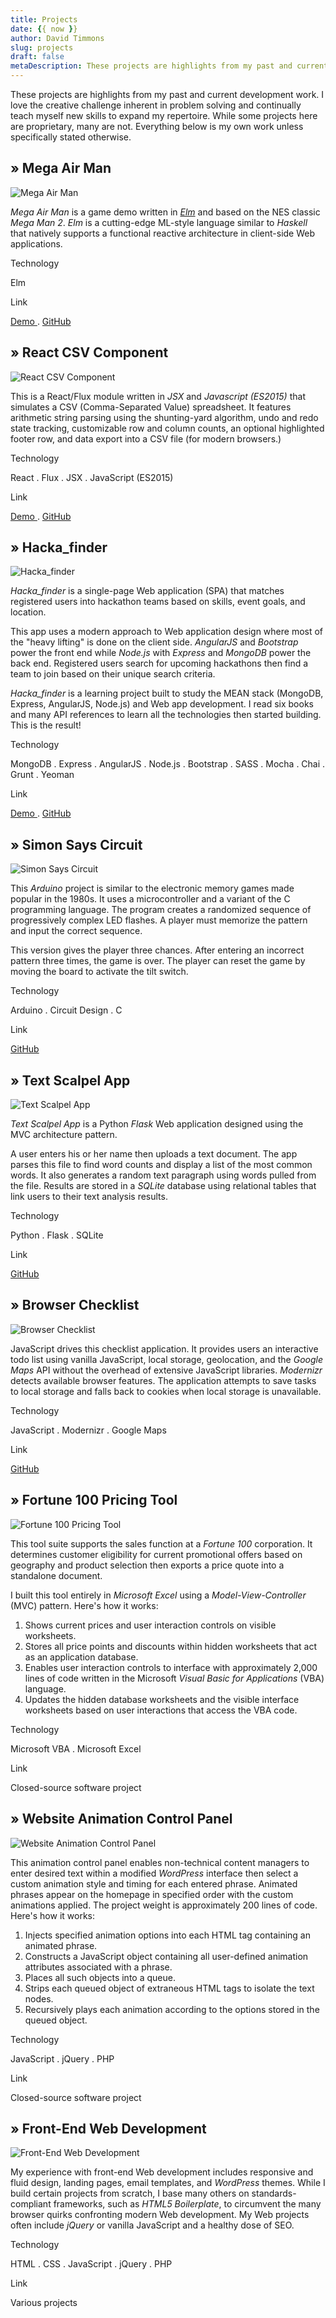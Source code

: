 ```yaml
---
title: Projects
date: {{ now }}
author: David Timmons
slug: projects
draft: false
metaDescription: These projects are highlights from my past and current development work.
---
```


These projects are highlights from my past and current development work.
I love the creative challenge inherent in problem solving and
continually teach myself new skills to expand my repertoire. While some
projects here are proprietary, many are not. Everything below is my own
work unless specifically stated otherwise.

<h2><span class="headline-image">»</span> Mega Air Man</h2>
<p>
  <img src="{{ imagePath }}2016/02/mega-air-man.jpg"
       alt="Mega Air Man"
       class="project-img shadow aligncenter size-full"
       srcset="{{ imagePath }}2016/02/mega-air-man.jpg 648w"
       sizes="(max-width: 648px) 100vw, 648px">
</p>

*Mega Air Man* is a game demo written in *[Elm][]* and based on the NES
classic *Mega Man 2*. *Elm* is a cutting-edge ML-style language similar
to *Haskell* that natively supports a functional reactive architecture
in client-side Web applications.

<div class="posts-nav shadow project-details">
  <p class="project-tag">Technology</p>
  <p class="project-tech">
    Elm
  </p>
  <p class="project-tag">Link</p>
  <p class="project-link">
    <a class="posts-nav-link"
       href="{{ buildPath }}demos/mega-air-man/"
       title="Click here to play the demo.">
      Demo
    </a> .
    <a class="posts-nav-link"
       href="https://github.com/davidtimmons/mega-air-man"
       title="Click here to see the project code.">
      GitHub
    </a>
  </p>
</div>


<h2><span class="headline-image">»</span> React CSV Component</h2>
<p>
  <img src="{{ imagePath }}2016/01/react-csv-component.jpg"
       alt="React CSV Component"
       class="project-img shadow aligncenter size-full"
       srcset="{{ imagePath }}2016/01/react-csv-component.jpg 648w"
       sizes="(max-width: 648px) 100vw, 648px">
</p>

This is a React/Flux module written in *JSX* and *Javascript (ES2015)*
that simulates a CSV (Comma-Separated Value) spreadsheet. It features
arithmetic string parsing using the shunting-yard algorithm, undo and
redo state tracking, customizable row and column counts, an optional
highlighted footer row, and data export into a CSV file (for modern
browsers.)

<div class="posts-nav shadow project-details">
  <p class="project-tag">Technology</p>
  <p class="project-tech">
    React . Flux . JSX . JavaScript (ES2015)
  </p>
  <p class="project-tag">Link</p>
  <p class="project-link">
    <a class="posts-nav-link"
       href="{{ buildPath }}demos/react-csv/"
       title="Click here to see the demo.">
      Demo
    </a> .
    <a class="posts-nav-link"
       href="https://github.com/davidtimmons/react-csv"
       title="Click here to see the project code.">
      GitHub
    </a>
  </p>
</div>


<h2><span class="headline-image">»</span> Hacka_finder</h2>
<p>
  <img src="{{ imagePath }}2015/08/hackafinder-home.jpg"
       alt="Hacka_finder"
       class="project-img shadow aligncenter size-full"
       srcset="{{ imagePath }}2015/08/hackafinder-home.jpg 648w"
       sizes="(max-width: 648px) 100vw, 648px">
</p>

*Hacka\_finder* is a single-page Web application (SPA) that matches
registered users into hackathon teams based on skills, event goals, and
location.

This app uses a modern approach to Web application design where most of
the "heavy lifting" is done on the client side. *AngularJS* and
*Bootstrap* power the front end while *Node.js* with *Express* and
*MongoDB* power the back end. Registered users search for upcoming
hackathons then find a team to join based on their unique search
criteria.

*Hacka\_finder* is a learning project built to study the MEAN stack
(MongoDB, Express, AngularJS, Node.js) and Web app development. I read
six books and many API references to learn all the technologies then
started building. This is the result!

<div class="posts-nav shadow project-details">
  <p class="project-tag">Technology</p>
  <p class="project-tech">
    MongoDB . Express . AngularJS . Node.js . Bootstrap . SASS . Mocha . Chai . Grunt . Yeoman
  </p>
  <p class="project-tag">Link</p>
  <p class="project-link">
    <a class="posts-nav-link"
       href="{{ buildPath }}demos/hackafinder/"
       title="Click here to see the demo.">
      Demo
    </a> .
    <a class="posts-nav-link"
       href="https://github.com/davidtimmons/hackafinder"
       title="Click here to see the project code.">
      GitHub
    </a>
  </p>
</div>


<h2><span class="headline-image">»</span> Simon Says Circuit</h2>
<p>
  <img src="{{ imagePath }}2014/08/simon-says-breadboard.jpg"
       alt="Simon Says Circuit"
       class="project-img shadow aligncenter size-full"
       srcset="{{ imagePath }}2014/08/simon-says-breadboard.jpg 648w"
       sizes="(max-width: 648px) 100vw, 648px">
</p>

This *Arduino* project is similar to the electronic memory games made
popular in the 1980s. It uses a microcontroller and a variant of the C
programming language. The program creates a randomized sequence of
progressively complex LED flashes. A player must memorize the pattern
and input the correct sequence.

This version gives the player three chances. After entering an incorrect
pattern three times, the game is over. The player can reset the game by
moving the board to activate the tilt switch.

<div class="posts-nav shadow project-details">
  <p class="project-tag">Technology</p>
  <p class="project-tech">
    Arduino . Circuit Design . C
  </p>
  <p class="project-tag">Link</p>
  <p class="project-link">
    <a class="posts-nav-link"
       href="https://github.com/davidtimmons/simon-says-circuit"
       title="Click here to see the project code.">
      GitHub
    </a>
  </p>
</div>


<h2><span class="headline-image">»</span> Text Scalpel App</h2>
<p>
  <img src="{{ imagePath }}2014/08/text-scalpel-app-dashboard.png"
       alt="Text Scalpel App"
       class="project-img shadow aligncenter size-full"
       srcset="{{ imagePath }}2014/08/text-scalpel-app-dashboard.png 648w"
       sizes="(max-width: 648px) 100vw, 648px">
</p>

*Text Scalpel App* is a Python *Flask* Web application designed using
the MVC architecture pattern.

A user enters his or her name then uploads a text document. The app
parses this file to find word counts and display a list of the most
common words. It also generates a random text paragraph using words
pulled from the file. Results are stored in a *SQLite* database using
relational tables that link users to their text analysis results.

<div class="posts-nav shadow project-details">
  <p class="project-tag">Technology</p>
  <p class="project-tech">
    Python . Flask . SQLite
  </p>
  <p class="project-tag">Link</p>
  <p class="project-link">
    <a class="posts-nav-link"
       href="https://github.com/davidtimmons/text-scalpel-app"
       title="Click here to see the project code.">
      GitHub
    </a>
  </p>
</div>


<h2><span class="headline-image">»</span> Browser Checklist</h2>
<p>
  <img src="{{ imagePath }}2014/08/browser-checklist.jpg"
       alt="Browser Checklist"
       class="project-img shadow aligncenter size-full"
       srcset="{{ imagePath }}2014/08/browser-checklist.jpg 648w"
       sizes="(max-width: 648px) 100vw, 648px">
</p>

JavaScript drives this checklist application. It provides users an
interactive todo list using vanilla JavaScript, local storage,
geolocation, and the *Google Maps* API without the overhead of extensive
JavaScript libraries. *Modernizr* detects available browser features.
The application attempts to save tasks to local storage and falls back
to cookies when local storage is unavailable.

<div class="posts-nav shadow project-details">
  <p class="project-tag">Technology</p>
  <p class="project-tech">
    JavaScript . Modernizr . Google Maps
  </p>
  <p class="project-tag">Link</p>
  <p class="project-link">
    <a class="posts-nav-link"
       href="https://github.com/davidtimmons/browser-checklist"
       title="Click here to see the project code.">
      GitHub
    </a>
  </p>
</div>


<h2><span class="headline-image">»</span> Fortune 100 Pricing Tool</h2>
<p>
  <img src="{{ imagePath }}2014/05/fortune-100-pricing-tool.jpg"
       alt="Fortune 100 Pricing Tool"
       class="project-img shadow aligncenter size-full"
       srcset="{{ imagePath }}2014/05/fortune-100-pricing-tool.jpg 648w"
       sizes="(max-width: 648px) 100vw, 648px">
</p>

This tool suite supports the sales function at a *Fortune 100*
corporation. It determines customer eligibility for current promotional
offers based on geography and product selection then exports a price
quote into a standalone document.

I built this tool entirely in *Microsoft Excel* using a
*Model-View-Controller* (MVC) pattern. Here's how it works:

1.  Shows current prices and user interaction controls on visible
    worksheets.
2.  Stores all price points and discounts within hidden worksheets that
    act as an application database.
3.  Enables user interaction controls to interface with approximately
    2,000 lines of code written in the Microsoft *Visual Basic for
    Applications* (VBA) language.
4.  Updates the hidden database worksheets and the visible interface
    worksheets based on user interactions that access the VBA code.

<div class="posts-nav shadow project-details">
  <p class="project-tag">Technology</p>
  <p class="project-tech">
    Microsoft VBA . Microsoft Excel
  </p>
  <p class="project-tag">Link</p>
  <p class="project-link">
    Closed-source software project
  </p>
</div>


<h2><span class="headline-image">»</span> Website Animation Control Panel</h2>
<p>
  <img src="{{ imagePath }}2014/05/website-animation-control-panel.jpg"
       alt="Website Animation Control Panel"
       class="project-img shadow aligncenter size-full"
       srcset="{{ imagePath }}2014/05/website-animation-control-panel.jpg 648w"
       sizes="(max-width: 648px) 100vw, 648px">
</p>

This animation control panel enables non-technical content managers to
enter desired text within a modified *WordPress* interface then select a
custom animation style and timing for each entered phrase. Animated
phrases appear on the homepage in specified order with the custom
animations applied. The project weight is approximately 200 lines of
code. Here's how it works:

1.  Injects specified animation options into each HTML tag containing an
    animated phrase.
2.  Constructs a JavaScript object containing all user-defined animation
    attributes associated with a phrase.
3.  Places all such objects into a queue.
4.  Strips each queued object of extraneous HTML tags to isolate the
    text nodes.
5.  Recursively plays each animation according to the options stored in
    the queued object.

<div class="posts-nav shadow project-details">
  <p class="project-tag">Technology</p>
  <p class="project-tech">
    JavaScript . jQuery . PHP
  </p>
  <p class="project-tag">Link</p>
  <p class="project-link">
    Closed-source software project
  </p>
</div>


<h2><span class="headline-image">»</span> Front-End Web Development</h2>
<p>
  <img src="{{ imagePath }}2014/05/front-end-web-development.jpg"
       alt="Front-End Web Development"
       class="project-img shadow aligncenter size-full"
       srcset="{{ imagePath }}2014/05/front-end-web-development.jpg 648w"
       sizes="(max-width: 648px) 100vw, 648px">
</p>

My experience with front-end Web development includes responsive and
fluid design, landing pages, email templates, and *WordPress* themes.
While I build certain projects from scratch, I base many others on
standards-compliant frameworks, such as *HTML5 Boilerplate*, to
circumvent the many browser quirks confronting modern Web development.
My Web projects often include *jQuery* or vanilla JavaScript and a
healthy dose of SEO.

<div class="posts-nav shadow project-details">
  <p class="project-tag">Technology</p>
  <p class="project-tech">
    HTML . CSS . JavaScript . jQuery . PHP
  </p>
  <p class="project-tag">Link</p>
  <p class="project-link">
    Various projects
  </p>
</div>


[Elm]: http://elm-lang.org/ "Click here to learn more about Elm."
